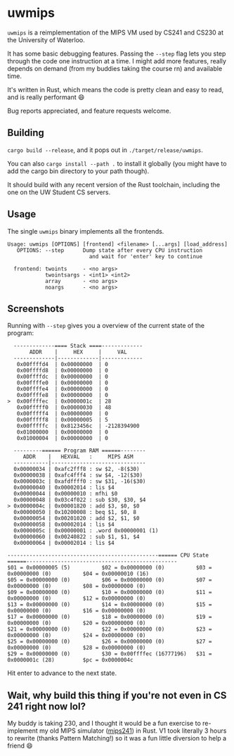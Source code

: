# uwmips

`uwmips` is a reimplementation of the MIPS VM used by CS241 and CS230 at the University of Waterloo.

It has some basic debugging features. Passing the `--step` flag lets you step through the code one instruction at a time.
I might add more features, really depends on demand (from my buddies taking the course rn) and available time.

It's written in Rust, which means the code is pretty clean and easy to read, and is really performant :smile:

Bug reports appreciated, and feature requests welcome.

## Building

`cargo build --release`, and it pops out in `./target/release/uwmips`.

You can also `cargo install --path .` to install it globally (you might have to add the cargo bin directory to your path though).

It should build with any recent version of the Rust toolchain, including the one on the UW Student CS servers.

## Usage

The single `uwmips` binary implements all the frontends.

```
Usage: uwmips [OPTIONS] [frontend] <filename> [...args] [load_address]
   OPTIONS: --step      Dump state after every CPU instruction
                          and wait for 'enter' key to continue

  frontend: twoints     - <no args>
            twointsargs - <int1> <int2>
            array       - <no args>
            noargs      - <no args>
```

## Screenshots

Running with `--step` gives you a overview of the current state of the program:

```
  -------------==== Stack ====-------------
       ADDR    |     HEX     |     VAL
  -------------|-------------|-------------
   0x00ffffd4  | 0x00000000  | 0
   0x00ffffd8  | 0x00000000  | 0
   0x00ffffdc  | 0x00000000  | 0
   0x00ffffe0  | 0x00000000  | 0
   0x00ffffe4  | 0x00000000  | 0
   0x00ffffe8  | 0x00000000  | 0
>  0x00ffffec  | 0x0000001c  | 28
   0x00fffff0  | 0x00000030  | 48
   0x00fffff4  | 0x00000000  | 0
   0x00fffff8  | 0x00000005  | 5
   0x00fffffc  | 0x8123456c  | -2128394900
   0x01000000  | 0x00000000  | 0
   0x01000004  | 0x00000000  | 0

  ---------====== Program RAM ======--------
     ADDR    |   HEXVAL   :     MIPS ASM
  -----------|------------------------------
  0x00000034 | 0xafc2fff8 : sw $2, -8($30)
  0x00000038 | 0xafc4fff4 : sw $4, -12($30)
  0x0000003c | 0xafdffff0 : sw $31, -16($30)
  0x00000040 | 0x00002014 : lis $4
  0x00000044 | 0x00000010 : mfhi $0
  0x00000048 | 0x03c4f022 : sub $30, $30, $4
> 0x0000004c | 0x00001820 : add $3, $0, $0
  0x00000050 | 0x10200008 : beq $1, $0, 8
  0x00000054 | 0x00201020 : add $2, $1, $0
  0x00000058 | 0x00002014 : lis $4
  0x0000005c | 0x00000001 : .word 0x00000001 (1)
  0x00000060 | 0x00240822 : sub $1, $1, $4
  0x00000064 | 0x00002014 : lis $4

------------------------------------------------====== CPU State ======------------------------------------------------
$01 = 0x00000005 (5)          $02 = 0x00000000 (0)          $03 = 0x00000000 (0)          $04 = 0x00000010 (16)
$05 = 0x00000000 (0)          $06 = 0x00000000 (0)          $07 = 0x00000000 (0)          $08 = 0x00000000 (0)
$09 = 0x00000000 (0)          $10 = 0x00000000 (0)          $11 = 0x00000000 (0)          $12 = 0x00000000 (0)
$13 = 0x00000000 (0)          $14 = 0x00000000 (0)          $15 = 0x00000000 (0)          $16 = 0x00000000 (0)
$17 = 0x00000000 (0)          $18 = 0x00000000 (0)          $19 = 0x00000000 (0)          $20 = 0x00000000 (0)
$21 = 0x00000000 (0)          $22 = 0x00000000 (0)          $23 = 0x00000000 (0)          $24 = 0x00000000 (0)
$25 = 0x00000000 (0)          $26 = 0x00000000 (0)          $27 = 0x00000000 (0)          $28 = 0x00000000 (0)
$29 = 0x00000000 (0)          $30 = 0x00ffffec (16777196)   $31 = 0x0000001c (28)         $pc = 0x0000004c
```

Hit enter to advance to the next state.

## Wait, why build this thing if you're not even in CS 241 right now lol?

My buddy is taking 230, and I thought it would be a fun exercise to re-implement my old MIPS simulator ([mips241](https://github.com/daniel5151/mips241)) in Rust. V1 took literally 3 hours to rewrite (thanks Pattern Matching!) so it was a fun little diversion to help a friend :smile:
